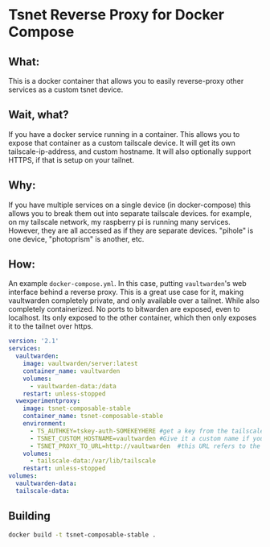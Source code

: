# Tsnet Reverse Proxy for Docker Compose

## What:
This is a docker container that allows you to easily reverse-proxy other services as a custom tsnet device.

## Wait, what?

If you have a docker service running in a container. This allows you to expose that container as a custom tailscale device. It will get its own tailscale-ip-address, and custom hostname. It will also optionally support HTTPS, if that is setup on your tailnet.


## Why:
If you have multiple services on a single device (in docker-compose) this allows you to break them out into separate tailscale devices.
for example, on my tailscale network, my raspberry pi is running many services. However, they are all accessed as if they are separate devices. "pihole" is one device, "photoprism" is another, etc.


## How:
An example `docker-compose.yml`. In this case, putting `vaultwarden`'s web interface behind a reverse proxy.
This is a great use case for it, making vaultwarden completely private, and only available over a tailnet. While also completely containerized.
No ports to bitwarden are exposed, even to localhost. Its only exposed to the other container, which then only exposes it to the tailnet over https.
```yml
version: '2.1'
services:
  vaultwarden:
    image: vaultwarden/server:latest
    container_name: vaultwarden
    volumes:
      - vaultwarden-data:/data
    restart: unless-stopped
  vwexperimentproxy:
    image: tsnet-composable-stable
    container_name: tsnet-composable-stable
    environment:
      - TS_AUTHKEY=tskey-auth-SOMEKEYHERE #get a key from the tailscale site under settings.
      - TSNET_CUSTOM_HOSTNAME=vaultwarden #Give it a custom name if you want. in this case, its then available at https://vaultwarden.ts-net-name.ts.net
      - TSNET_PROXY_TO_URL=http://vaultwarden  #this URL refers to the other container's container_name above
    volumes:
      - tailscale-data:/var/lib/tailscale
    restart: unless-stopped
volumes:
  vaultwarden-data:
  tailscale-data:

```


## Building
```bash
docker build -t tsnet-composable-stable .
```